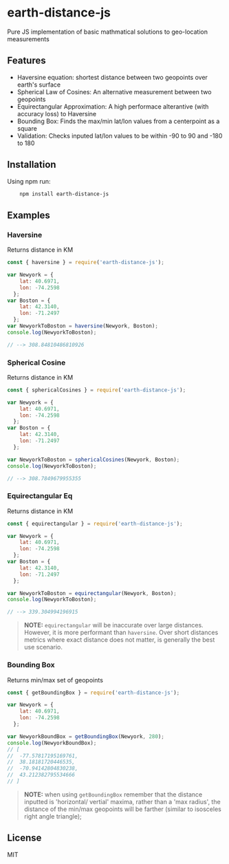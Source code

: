 # earth-distance-js

Pure JS implementation of basic mathmatical solutions to geo-location measurements

## Features

- Haversine equation: shortest distance between two geopoints over earth's surface
- Spherical Law of Cosines: An alternative measurement between two geopoints
- Equirectangular Approximation: A high performace alterantive (with accuracy loss) to Haversine
- Bounding Box: Finds the max/min lat/lon values from a centerpoint as a square
- Validation: Checks inputed lat/lon values to be within -90 to 90 and -180 to 180

## Installation

Using npm run:

```bash
    npm install earth-distance-js
```

## Examples

### Haversine

Returns distance in KM

```javascript
const { haversine } = require('earth-distance-js');

var Newyork = {
    lat: 40.6971,
    lon: -74.2598
  };
var Boston = {
    lat: 42.3140,
    lon: -71.2497
  };
var NewyorkToBoston = haversine(Newyork, Boston);
console.log(NewyorkToBoston);

// --> 308.84810486810926

```

### Spherical Cosine

Returns distance in KM

```javascript
const { sphericalCosines } = require('earth-distance-js');

var Newyork = {
    lat: 40.6971,
    lon: -74.2598
  };
var Boston = {
    lat: 42.3140,
    lon: -71.2497
  };

var NewyorkToBoston = sphericalCosines(Newyork, Boston);
console.log(NewyorkToBoston);

// --> 308.7849679955355
```

### Equirectangular Eq

Returns distance in KM

```javascript
const { equirectangular } = require('earth-distance-js');

var Newyork = {
    lat: 40.6971,
    lon: -74.2598
  };
var Boston = {
    lat: 42.3140,
    lon: -71.2497
  };

var NewyorkToBoston = equirectangular(Newyork, Boston);
console.log(NewyorkToBoston);

// --> 339.304994196915
```

> **NOTE:** `equirectangular` will be inaccurate over large distances. However, it is more
> performant than `haversine`. Over short distances metrics where exact distance does not matter,
> is generally the best use scenario.

### Bounding Box

Returns min/max set of geopoints

```javascript
const { getBoundingBox } = require('earth-distance-js');

var Newyork = {
    lat: 40.6971,
    lon: -74.2598
  };

var NewyorkBoundBox = getBoundingBox(Newyork, 280);
console.log(NewyorkBoundBox);
// [
//  -77.57817195169761,
//  38.18181720446535,
//  -70.94142804830238,
//  43.212382795534666
// ]

```

> **NOTE:** when using `getBoundingBox` remember that the distance inputted is 'horizontal/
> vertial' maxima, rather than a 'max radius', the distance of the min/max geopoints will be
> farther (similar to isosceles right angle triangle);

## License

MIT
